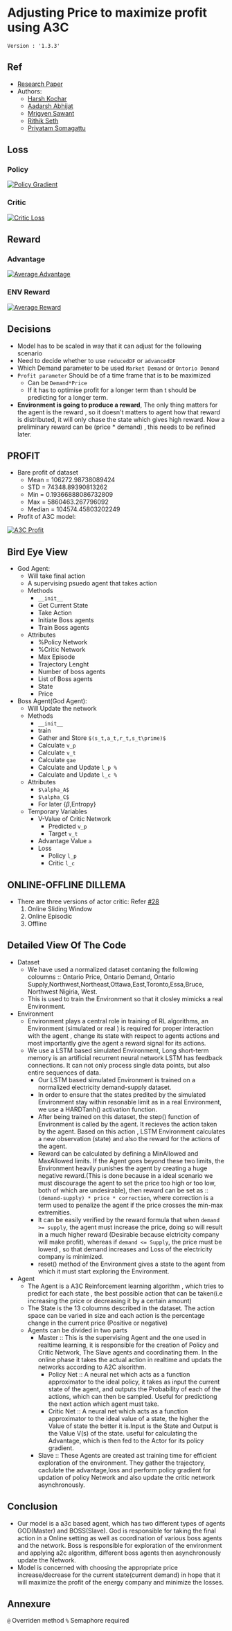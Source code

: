 # Adjusting Price to maximize profit using A3C 
`Version : '1.3.3'`

## Ref
- [Research Paper](https://github.com/BlackDChase/Profit-Optimizer-A3C/blob/main/MARKDOWN/Reinforcement%20Learning%20for%20Optimizing%20the%20Demand%20Response.pdf)
- Authors:
    - [Harsh Kochar](https://github.com/BlackDChase/)
    - [Aadarsh Abhijat](https://github.com/MR-TLL/)
    - [Mrigyen Sawant](https://github.com/europe-asia-america/)
    - [Rithik Seth](https://github.com/ronin117-prog)
    - [Priyatam Somagattu](https://github.com/Pri1437)

## Loss
### Policy 

[//]: # (Add Graph here)

[![Policy Gradient](https://github.com/BlackDChase/Profit-Optimizer-A3C/blob/main/MARKDOWN/)](https://github.com/BlackDChase/Profit-Optimizer-A3C/blob/main/MARKDOWN/)

### Critic

[//]: # (Add Graph here)

[![Critic Loss](https://github.com/BlackDChase/Profit-Optimizer-A3C/blob/main/MARKDOWN/)](https://github.com/BlackDChase/Profit-Optimizer-A3C/blob/main/MARKDOWN/)


## Reward
### Advantage

[//]: # (Add Graph here)

[![Average Advantage](https://github.com/BlackDChase/Profit-Optimizer-A3C/blob/main/MARKDOWN/)](https://github.com/BlackDChase/Profit-Optimizer-A3C/blob/main/MARKDOWN/)

### ENV Reward

[//]: # (Add Graph here)

[![Average Reward](https://github.com/BlackDChase/Profit-Optimizer-A3C/blob/main/MARKDOWN/)](https://github.com/BlackDChase/Profit-Optimizer-A3C/blob/main/MARKDOWN/)


## Decisions
- Model has to be scaled in way that it can adjust for the following scenario
- Need to decide whether to use `reducedDF` or `advancedDF`
- Which Demand parameter to be used `Market Demand` or `Ontorio Demand`
- `Profit parameter` Should be of a time frame that is to be maximized
    - Can be `Demand*Price`
    - If it has to optimise profit for a longer term than t should be predicting for a longer term.
- __Environment is going to produce a reward__, The only thing matters for the agent is the reward , so it doesn't matters to agent how that reward is distributed, it will only chase the state which gives high reward. Now a preliminary reward can be (price * demand) , this needs to be refined later.


## PROFIT
- Bare profit of dataset 
    - Mean = 106272.98738089424
    - STD = 74348.89390813262
    - Min = 0.19366888086732809
    - Max = 5860463.267796092
    - Median = 104574.45803202249
- Profit of A3C model:

[//]: # (Add Graph here)

[![A3C Profit](https://github.com/BlackDChase/Profit-Optimizer-A3C/blob/main/MARKDOWN/)](https://github.com/BlackDChase/Profit-Optimizer-A3C/blob/main/MARKDOWN/)


## Bird Eye View
- God Agent:
    - Will take final action
    - A supervising psuedo agent that takes action
    - Methods
        - `__init__`
        - Get Current State
        - Take Action
        - Initiate Boss agents
        - Train Boss agents
    - Attributes
        - %Policy Network
        - %Critic Network
        - Max Episode
        - Trajectory Lenght 
        - Number of boss agents
        - List of Boss agents
        - State
        - Price
- Boss Agent(God Agent):
    - Will Update the network
    - Methods
        - `__init__`
        - train
        - Gather and Store `$(s_t,a_t,r_t,s_t\prime)$`
        - Calculate `v_p`
        - Calculate `v_t`
        - Calculate `gae`
        - Calculate and Update `l_p %`
        - Calculate and Update `l_c %`
    - Attributes
        - `$\alpha_A$`
        - `$\alpha_C$`
        - For later {$\beta$,Entropy}
    - Temporary Variables
        - V-Value of Critic Network 
            - Predicted `v_p`
            - Target    `v_t`
        - Advantage Value `a`
        - Loss 
            - Policy `l_p`
            - Critic `l_c`


## ONLINE-OFFLINE DILLEMA
- There are three versions of actor critic: Refer [#28](https://github.com/BlackDChase/Profit-Optimizer-A3C/issues/28)
    1. Online Sliding Window
    2. Online Episodic
    3. Offline


## Detailed View Of The Code
- Dataset
    - We have used a normalized dataset contaning the following coloumns :: Ontario Price, Ontario Demand, Ontario Supply,Northwest,Northeast,Ottawa,East,Toronto,Essa,Bruce, Northwest Nigiria, West.
    - This is used to train the Environment so that it closley mimicks a real Environment.
- Environment
    - Environment plays a central role in training of RL algorithms, an Environment (simulated or real ) is     required for proper interaction with the agent , change its state with respect to agents actions and most importantly give the agent a reward signal for its actions.
    - We use a LSTM based simulated Environment, Long short-term memory is an artificial recurrent neural network LSTM has feedback connections. It can not only process single data points, but also entire sequences of data.
        - Our LSTM based simulated Environment is trained on a normalized electricity demand-supply dataset. 
        - In order to ensure that the states predited by the simulated Environment stay within resonable limit as in a real Environment, we use a HARDTanh() activation function. 
        - After being trained on this dataset, the step() function of Environment is called by the agent. It recieves the action taken by the agent. Based on this action , LSTM Environment calculates a new observation (state) and also the reward for the actions of the agent.
        - Reward can be calculated by defining a MinAllowed and MaxAllowed limits. If the Agent goes beyond these two limits, the Environment heavily punishes the agent by creating a huge negative reward.(This is done because in a ideal scenario we must discourage the agent to set the price too high or too low, both of which are undesirable), then reward can be set as :: `(demand-supply) * price * correction`, where correction is a term used to penalize the agent if the price crosses the min-max extremities.
        - It can be easily verified by the reward formula that when `demand >= supply`, the agent must increase the price, doing so will result in a much higher reward (Desirable because elctricity company will make profit), whereas if `demand <= Supply`, the price must be lowerd , so that demand increases and Loss of the electricity company is minimized. 
        - reset() method of the Environment gives a state to the agent from which it must start exploring the  Environment.
- Agent
    - The Agent is a A3C Reinforcement learning algorithm , which tries to predict for each state , the best possible action that can be taken(i.e increasing the price or decreasing it by a certain amount)
    - The State is the 13 coloumns described in the dataset. The action space can be varied in size and each action is the percentage change in the current price (Positive or negative)
    - Agents can be divided in two parts
        - Master :: This is the supervising Agent and the one used in realtime learning, it is responsible for the creation of Policy and Critic Network, The Slave agents and coordinating them. In the online phase it takes the actual action in realtime and updats the networks according to A2C alsorithm.
            - Policy Net :: A neural net which acts as a function approximator to the ideal policy, it takes as input the current state of the agent, and outputs the Probability of each of the actions, which can then be sampled. Useful for predictiong the next action which agent must take.
            - Critic Net :: A neural net which acts as a function approximator to the ideal value of a state, the higher the Value of state the better it is.Input is the State and Output is the Value V(s) of the state. useful for calculating the Advantage, which is then fed to the Actor for its policy gradient.
        - Slave :: These Agents are created ast training time for efficient exploration of the environment. They gather the trajectory, caclulate the advantage,loss and perform policy gradient for updation of policy Network and also update the critic network asynchronously.  


## Conclusion
- Our model is a a3c based agent, which has two different types of agents GOD(Master) and BOSS(Slave).
  God is responsible for taking the final action in a Online setting as well as coordination of
  various boss agents and the network.
  Boss is responsible for exploration of the environment and applying a2c algorithm, different boss agents
  then asynchronously update the Network.
- Model is concerned with choosing the appropriate price increase/decrease for the current state(current demand)
  in hope that it will maximize the profit of the energy company and minimize the losses.


## Annexure
`@` Overriden method
`%` Semaphore required
